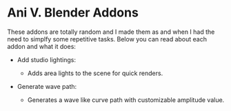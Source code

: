 # Ani V. Blender Addons

These addons are totally random and I made them as and when I had the need to simplfy some repetitive tasks.
Below you can read about each addon and what it does:

- Add studio lightings:

    - Adds area lights to the scene for quick renders.

- Generate wave path:
        
    - Generates a wave like curve path with customizable amplitude value.
